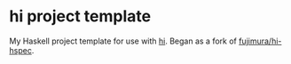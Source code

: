 # hi project template

My Haskell project template for use with [hi][]. Began as a fork of
[fujimura/hi-hspec][hi-hspec].

[hi]: http://hackage.haskell.org/package/hi
[hi-hspec]: https://github.com/fujimura/hi-hspec
